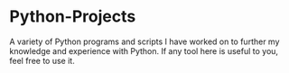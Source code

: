 # Python-Projects

A variety of Python programs and scripts I have worked on to further my knowledge and experience with Python. If any tool here is useful to you, feel free to use it.
